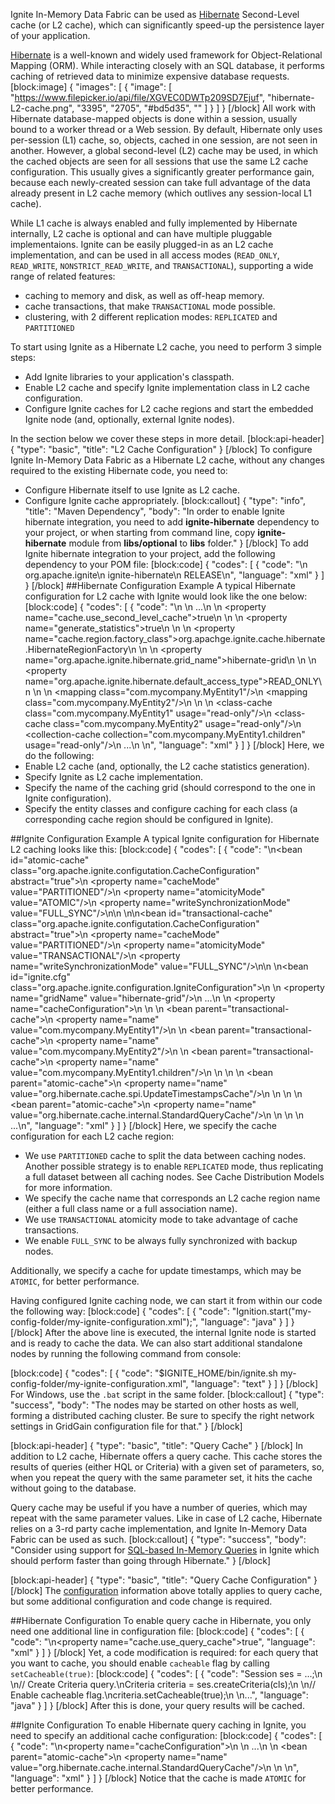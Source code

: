 Ignite In-Memory Data Fabric can be used as [Hibernate](http://hibernate.org) Second-Level cache (or L2 cache), which can significantly speed-up the persistence layer of your application.

[Hibernate](http://hibernate.org) is a well-known and widely used framework for Object-Relational Mapping (ORM). While interacting closely with an SQL database, it performs caching of retrieved data to minimize expensive database requests.
[block:image]
{
  "images": [
    {
      "image": [
        "https://www.filepicker.io/api/file/XGVEC0DWTp209SD7Ejuf",
        "hibernate-L2-cache.png",
        "3395",
        "2705",
        "#bd5d35",
        ""
      ]
    }
  ]
}
[/block]
All work with Hibernate database-mapped objects is done within a session, usually bound to a worker thread or a Web session. By default, Hibernate only uses per-session (L1) cache, so, objects, cached in one session, are not seen in another. However, a global second-level (L2) cache may be used, in which the cached objects are seen for all sessions that use the same L2 cache configuration. This usually gives a significantly greater performance gain, because each newly-created session can take full advantage of the data already present in L2 cache memory (which outlives any session-local L1 cache).

While L1 cache is always enabled and fully implemented by Hibernate internally, L2 cache is optional and can have multiple pluggable implementaions. Ignite can be easily plugged-in as an L2 cache implementation, and can be used in all access modes (`READ_ONLY`, `READ_WRITE`, `NONSTRICT_READ_WRITE`, and `TRANSACTIONAL`), supporting a wide range of related features:
  * caching to memory and disk, as well as off-heap memory.
  * cache transactions, that make `TRANSACTIONAL` mode possible.
  * clustering, with 2 different replication modes: `REPLICATED` and `PARTITIONED`

To start using Ignite as a Hibernate L2 cache, you need to perform 3 simple steps:
  * Add Ignite libraries to your application's classpath.
  * Enable L2 cache and specify Ignite implementation class in L2 cache configuration.
  * Configure Ignite caches for L2 cache regions and start the embedded Ignite node (and, optionally, external Ignite nodes). 
 
In the section below we cover these steps in more detail.
[block:api-header]
{
  "type": "basic",
  "title": "L2 Cache Configuration"
}
[/block]
To configure Ignite In-Memory Data Fabric as a Hibernate L2 cache, without any changes required to the existing Hibernate code, you need to:
  * Configure Hibernate itself to use Ignite as L2 cache.
  * Configure Ignite cache appropriately. 
[block:callout]
{
  "type": "info",
  "title": "Maven Dependency",
  "body": "In order to enable Ignite hibernate integration, you need to add **ignite-hibernate** dependency to your project, or when starting from command line, copy **ignite-hibernate** module from **libs/optional** to **libs** folder."
}
[/block]
To add Ignite hibernate integration to your project, add the following dependency to your POM file:
[block:code]
{
  "codes": [
    {
      "code": "<dependency>\n  <groupId>org.apache.ignite</groupId>\n  <artifactId>ignite-hibernate</artifactId>\n  <version>RELEASE</version>\n</dependency>",
      "language": "xml"
    }
  ]
}
[/block]
##Hibernate Configuration Example
A typical Hibernate configuration for L2 cache with Ignite would look like the one below:
[block:code]
{
  "codes": [
    {
      "code": "<hibernate-configuration>\n    <session-factory>\n        ...\n        <!-- Enable L2 cache. -->\n        <property name=\"cache.use_second_level_cache\">true</property>\n        \n        <!-- Generate L2 cache statistics. -->\n        <property name=\"generate_statistics\">true</property>\n        \n        <!-- Specify Ignite as L2 cache provider. -->\n        <property name=\"cache.region.factory_class\">org.apachge.ignite.cache.hibernate.HibernateRegionFactory</property>\n        \n        <!-- Specify the name of the grid, that will be used for second level caching. -->\n        <property name=\"org.apache.ignite.hibernate.grid_name\">hibernate-grid</property>\n        \n        <!-- Set default L2 cache access type. -->\n        <property name=\"org.apache.ignite.hibernate.default_access_type\">READ_ONLY</property>\n        \n        <!-- Specify the entity classes for mapping. -->\n        <mapping class=\"com.mycompany.MyEntity1\"/>\n        <mapping class=\"com.mycompany.MyEntity2\"/>\n        \n        <!-- Per-class L2 cache settings. -->\n        <class-cache class=\"com.mycompany.MyEntity1\" usage=\"read-only\"/>\n        <class-cache class=\"com.mycompany.MyEntity2\" usage=\"read-only\"/>\n        <collection-cache collection=\"com.mycompany.MyEntity1.children\" usage=\"read-only\"/>\n        ...\n    </session-factory>\n</hibernate-configuration>",
      "language": "xml"
    }
  ]
}
[/block]
Here, we do the following:
  * Enable L2 cache (and, optionally, the L2 cache statistics generation).
  * Specify Ignite as L2 cache implementation.
  * Specify the name of the caching grid (should correspond to the one in Ignite configuration).
  * Specify the entity classes and configure caching for each class (a corresponding cache region should be configured in Ignite). 

##Ignite Configuration Example
A typical Ignite configuration for Hibernate L2 caching looks like this:
[block:code]
{
  "codes": [
    {
      "code": "<!-- Basic configuration for atomic cache. -->\n<bean id=\"atomic-cache\" class=\"org.apache.ignite.configutation.CacheConfiguration\" abstract=\"true\">\n    <property name=\"cacheMode\" value=\"PARTITIONED\"/>\n    <property name=\"atomicityMode\" value=\"ATOMIC\"/>\n    <property name=\"writeSynchronizationMode\" value=\"FULL_SYNC\"/>\n</bean>\n \n<!-- Basic configuration for transactional cache. -->\n<bean id=\"transactional-cache\" class=\"org.apache.ignite.configutation.CacheConfiguration\" abstract=\"true\">\n    <property name=\"cacheMode\" value=\"PARTITIONED\"/>\n    <property name=\"atomicityMode\" value=\"TRANSACTIONAL\"/>\n    <property name=\"writeSynchronizationMode\" value=\"FULL_SYNC\"/>\n</bean>\n \n<bean id=\"ignite.cfg\" class=\"org.apache.ignite.configuration.IgniteConfiguration\">\n    <!-- \n        Specify the name of the caching grid (should correspond to the \n        one in Hibernate configuration).\n    -->\n    <property name=\"gridName\" value=\"hibernate-grid\"/>\n    ...\n    <!-- \n        Specify cache configuration for each L2 cache region (which corresponds \n        to a full class name or a full association name).\n    -->\n    <property name=\"cacheConfiguration\">\n        <list>\n            <!--\n                Configurations for entity caches.\n            -->\n            <bean parent=\"transactional-cache\">\n                <property name=\"name\" value=\"com.mycompany.MyEntity1\"/>\n            </bean>\n            <bean parent=\"transactional-cache\">\n                <property name=\"name\" value=\"com.mycompany.MyEntity2\"/>\n            </bean>\n            <bean parent=\"transactional-cache\">\n                <property name=\"name\" value=\"com.mycompany.MyEntity1.children\"/>\n            </bean>\n \n            <!-- Configuration for update timestamps cache. -->\n            <bean parent=\"atomic-cache\">\n                <property name=\"name\" value=\"org.hibernate.cache.spi.UpdateTimestampsCache\"/>\n            </bean>\n \n            <!-- Configuration for query result cache. -->\n            <bean parent=\"atomic-cache\">\n                <property name=\"name\" value=\"org.hibernate.cache.internal.StandardQueryCache\"/>\n            </bean>\n        </list>\n    </property>\n    ...\n</bean>",
      "language": "xml"
    }
  ]
}
[/block]
Here, we specify the cache configuration for each L2 cache region:
  * We use `PARTITIONED` cache to split the data between caching nodes. Another possible strategy is to enable `REPLICATED` mode, thus replicating a full dataset between all caching nodes. See Cache Distribution Models for more information.
  * We specify the cache name that corresponds an L2 cache region name (either a full class name or a full association name).
  * We use `TRANSACTIONAL` atomicity mode to take advantage of cache transactions.
  * We enable `FULL_SYNC` to be always fully synchronized with backup nodes.

Additionally, we specify a cache for update timestamps, which may be `ATOMIC`, for better performance.

Having configured Ignite caching node, we can start it from within our code the following way:
[block:code]
{
  "codes": [
    {
      "code": "Ignition.start(\"my-config-folder/my-ignite-configuration.xml\");",
      "language": "java"
    }
  ]
}
[/block]
After the above line is executed, the internal Ignite node is started and is ready to cache the data. We can also start additional standalone nodes by running the following command from console:

[block:code]
{
  "codes": [
    {
      "code": "$IGNITE_HOME/bin/ignite.sh my-config-folder/my-ignite-configuration.xml",
      "language": "text"
    }
  ]
}
[/block]
For Windows, use the `.bat` script in the same folder.
[block:callout]
{
  "type": "success",
  "body": "The nodes may be started on other hosts as well, forming a distributed caching cluster. Be sure to specify the right network settings in GridGain configuration file for that."
}
[/block]

[block:api-header]
{
  "type": "basic",
  "title": "Query Cache"
}
[/block]
In addition to L2 cache, Hibernate offers a query cache. This cache stores the results of queries (either HQL or Criteria) with a given set of parameters, so, when you repeat the query with the same parameter set, it hits the cache without going to the database. 

Query cache may be useful if you have a number of queries, which may repeat with the same parameter values. Like in case of L2 cache, Hibernate relies on a 3-rd party cache implementation, and Ignite In-Memory Data Fabric can be used as such.
[block:callout]
{
  "type": "success",
  "body": "Consider using support for [SQL-based In-Memory Queries](/docs/cache-queries) in Ignite which should perform faster than going through Hibernate."
}
[/block]

[block:api-header]
{
  "type": "basic",
  "title": "Query Cache Configuration"
}
[/block]
The [configuration](#l2-cache-configuration) information above totally applies to query cache, but some additional configuration and code change is required.

##Hibernate Configuration
To enable query cache in Hibernate, you only need one additional line in configuration file:
[block:code]
{
  "codes": [
    {
      "code": "<!-- Enable query cache. -->\n<property name=\"cache.use_query_cache\">true</property>",
      "language": "xml"
    }
  ]
}
[/block]
Yet, a code modification is required: for each query that you want to cache, you should enable `cacheable` flag by calling `setCacheable(true)`:
[block:code]
{
  "codes": [
    {
      "code": "Session ses = ...;\n \n// Create Criteria query.\nCriteria criteria = ses.createCriteria(cls);\n \n// Enable cacheable flag.\ncriteria.setCacheable(true);\n \n...",
      "language": "java"
    }
  ]
}
[/block]
After this is done, your query results will be cached.

##Ignite Configuration
To enable Hibernate query caching in Ignite, you need to specify an additional cache configuration:
[block:code]
{
  "codes": [
    {
      "code": "\n<property name=\"cacheConfiguration\">\n    <list>\n        ...\n        <!-- Query cache (refers to atomic cache defined in above example). -->\n        <bean parent=\"atomic-cache\">\n            <property name=\"name\" value=\"org.hibernate.cache.internal.StandardQueryCache\"/>\n        </bean>\n    </list>\n</property>",
      "language": "xml"
    }
  ]
}
[/block]
Notice that the cache is made `ATOMIC` for better performance.